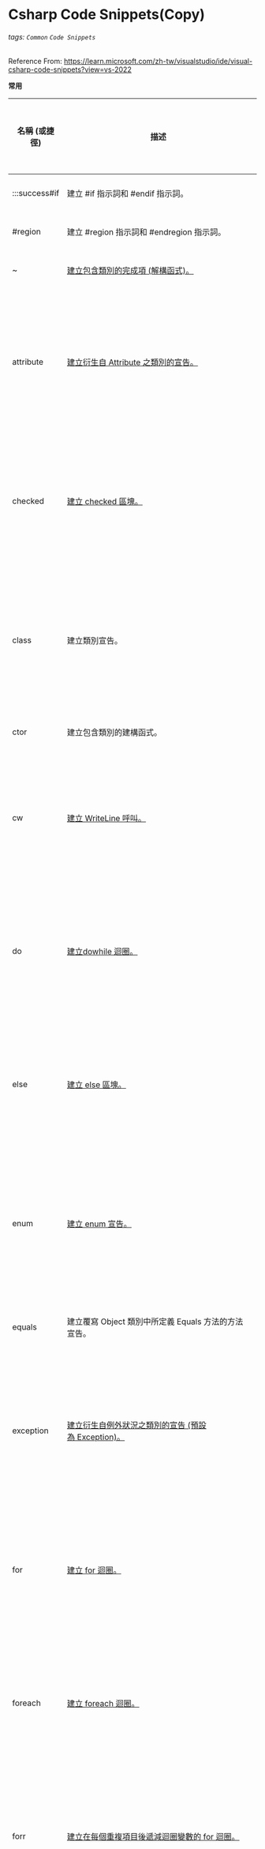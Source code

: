 # Csharp Code Snippets(Copy)
###### tags: `Common` `Code Snippets`

Reference From:
https://learn.microsoft.com/zh-tw/visualstudio/ide/visual-csharp-code-snippets?view=vs-2022


**常用**

| 名稱 (或捷徑) | 描述 | 插入程式碼片段的有效位置  |
|-|-|-|
| :::success#if | 建立 #if 指示詞和 #endif 指示詞。 | 任何位置。  |
| #region | 建立 #region 指示詞和 #endregion 指示詞。 | 任何位置。  |
| ~ | [建立包含類別的完成項 (解構函式)。](https://learn.microsoft.com/zh-tw/dotnet/csharp/programming-guide/classes-and-structs/destructors) | 在類別內部。  |
| attribute | [建立衍生自 Attribute 之類別的宣告。](https://learn.microsoft.com/zh-tw/dotnet/api/system.attribute) | 在命名空間 (包含全域命名空間)、類別或結構內部。  |
| checked | [建立 checked 區塊。](https://learn.microsoft.com/zh-tw/dotnet/csharp/language-reference/keywords/checked) | 在方法、索引子、屬性存取子或事件存取子內。  |
| class | 建立類別宣告。 | 在命名空間 (包含全域命名空間)、類別或結構內部。  |
| ctor | 建立包含類別的建構函式。 | 在類別內部。  |
| cw | [建立 WriteLine 呼叫。](https://learn.microsoft.com/zh-tw/dotnet/api/system.console.writeline) | 在方法、索引子、屬性存取子或事件存取子內。  |
| do | [建立dowhile 迴圈。](https://learn.microsoft.com/zh-tw/dotnet/csharp/language-reference/keywords/do) | 在方法、索引子、屬性存取子或事件存取子內。  |
| else | [建立 else 區塊。](https://learn.microsoft.com/zh-tw/dotnet/csharp/language-reference/keywords/if-else) | 在方法、索引子、屬性存取子或事件存取子內。  |
| enum | [建立 enum 宣告。](https://learn.microsoft.com/zh-tw/dotnet/csharp/language-reference/keywords/enum) | 在命名空間 (包含全域命名空間)、類別或結構內部。  |
| equals | 建立覆寫 Object 類別中所定義 Equals 方法的方法宣告。 | 在類別或結構內部。  |
| exception | [建立衍生自例外狀況之類別的宣告 (預設為 Exception)。](https://learn.microsoft.com/zh-tw/dotnet/api/system.exception) | 在命名空間 (包含全域命名空間)、類別或結構內部。  |
| for | [建立 for 迴圈。](https://learn.microsoft.com/zh-tw/dotnet/csharp/language-reference/keywords/for) | 在方法、索引子、屬性存取子或事件存取子內。  |
| foreach | [建立 foreach 迴圈。](https://learn.microsoft.com/zh-tw/dotnet/csharp/language-reference/keywords/foreach-in) | 在方法、索引子、屬性存取子或事件存取子內。  |
| forr | [建立在每個重複項目後遞減迴圈變數的 for 迴圈。](https://learn.microsoft.com/zh-tw/dotnet/csharp/language-reference/keywords/for) | 在方法、索引子、屬性存取子或事件存取子內。  |
| if | [建立 if 區塊。](https://learn.microsoft.com/zh-tw/dotnet/csharp/language-reference/keywords/if-else) | 在方法、索引子、屬性存取子或事件存取子內。  |
| indexer | 建立索引子宣告。 | 在類別或結構內部。  |
| interface | [建立 interface 宣告。](https://learn.microsoft.com/zh-tw/dotnet/csharp/language-reference/keywords/interface) | 在命名空間 (包含全域命名空間)、類別或結構內部。  |
| invoke | 建立安全地叫用事件的區塊。 | 在方法、索引子、屬性存取子或事件存取子內。  |
| iterator | 建立迭代器。 | 在類別或結構內部。  |
| iterindex | 使用巢狀類別建立 "named" 迭代器和索引子組。 | 在類別或結構內部。  |
| lock | [建立 lock 區塊。](https://learn.microsoft.com/zh-tw/dotnet/csharp/language-reference/keywords/lock-statement) | 在方法、索引子、屬性存取子或事件存取子內。  |
| mbox | [建立 System.Windows.Forms.MessageBox.Show 呼叫。 您可能必須加入 System.Windows.Forms.dll的參考。](https://learn.microsoft.com/zh-tw/dotnet/api/system.windows.forms.messagebox.show) | 在方法、索引子、屬性存取子或事件存取子內。  |
| namespace | [建立 namespace 宣告。](https://learn.microsoft.com/zh-tw/dotnet/csharp/language-reference/keywords/namespace) | 在命名空間 (包含全域命名空間) 內部。  |
| prop | [建立自動實作的屬性宣告。](https://learn.microsoft.com/zh-tw/dotnet/csharp/programming-guide/classes-and-structs/auto-implemented-properties) | 在類別或結構內部。  |
| propfull | 建立具有 get 和 set 存取子的屬性宣告。 | 在類別或結構內部。  |
| propg | [建立具有私用 set 存取子的唯讀自動實作的屬性。](https://learn.microsoft.com/zh-tw/dotnet/csharp/programming-guide/classes-and-structs/auto-implemented-properties) | 在類別或結構內部。  |
| sim | 建立 staticint Main 方法宣告。 | 在類別或結構內部。  |
| struct | [建立 struct 宣告。](https://learn.microsoft.com/zh-tw/dotnet/csharp/language-reference/keywords/struct) | 在命名空間 (包含全域命名空間)、類別或結構內部。  |
| svm | 建立 staticvoid Main 方法宣告。 | 在類別或結構內部。  |
| switch | [建立 switch 區塊。](https://learn.microsoft.com/zh-tw/dotnet/csharp/language-reference/keywords/switch) | 在方法、索引子、屬性存取子或事件存取子內。  |
| try | [建立 try-catch 區塊。](https://learn.microsoft.com/zh-tw/dotnet/csharp/language-reference/keywords/try-catch) | 在方法、索引子、屬性存取子或事件存取子內。  |
| tryf | [建立 try-finally 區塊。](https://learn.microsoft.com/zh-tw/dotnet/csharp/language-reference/keywords/try-finally) | 在方法、索引子、屬性存取子或事件存取子內。  |
| unchecked | [建立 unchecked 區塊。](https://learn.microsoft.com/zh-tw/dotnet/csharp/language-reference/keywords/unchecked) | 在方法、索引子、屬性存取子或事件存取子內。  |
| unsafe | [建立 unsafe 區塊。](https://learn.microsoft.com/zh-tw/dotnet/csharp/language-reference/keywords/unsafe) | 在方法、索引子、屬性存取子或事件存取子內。  |
| using | [建立 using 指示詞。](https://learn.microsoft.com/zh-tw/dotnet/csharp/language-reference/keywords/using-directive) | 在命名空間 (包含全域命名空間) 內部。  |
| while | [建立 while 迴圈。](https://learn.microsoft.com/zh-tw/dotnet/csharp/language-reference/keywords/while) | 在方法、索引子、屬性存取子或事件存取子內。  |



